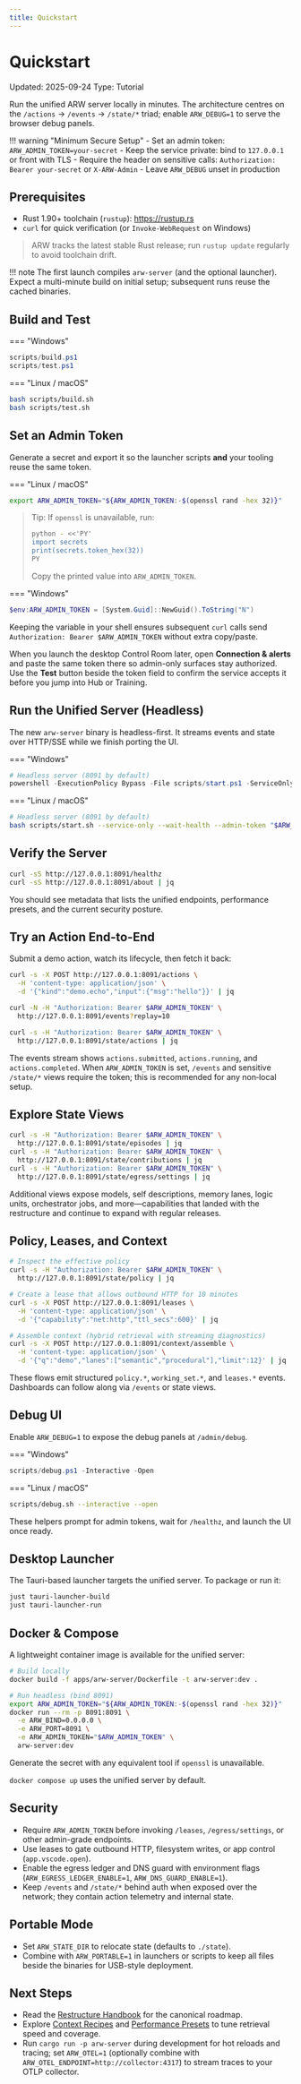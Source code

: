 ```yaml
---
title: Quickstart
---
```


# Quickstart

Updated: 2025-09-24
Type: Tutorial

Run the unified ARW server locally in minutes. The architecture centres on the `/actions` → `/events` → `/state/*` triad; enable `ARW_DEBUG=1` to serve the browser debug panels.

!!! warning "Minimum Secure Setup"
    - Set an admin token: `ARW_ADMIN_TOKEN=your-secret`
    - Keep the service private: bind to `127.0.0.1` or front with TLS
    - Require the header on sensitive calls: `Authorization: Bearer your-secret` or `X-ARW-Admin`
    - Leave `ARW_DEBUG` unset in production

## Prerequisites
- Rust 1.90+ toolchain (`rustup`): https://rustup.rs
- `curl` for quick verification (or `Invoke-WebRequest` on Windows)

> ARW tracks the latest stable Rust release; run `rustup update` regularly to avoid toolchain drift.

!!! note
    The first launch compiles `arw-server` (and the optional launcher). Expect a multi-minute build on initial setup; subsequent runs reuse the cached binaries.

## Build and Test

=== "Windows"
```powershell
scripts/build.ps1
scripts/test.ps1
```

=== "Linux / macOS"
```bash
bash scripts/build.sh
bash scripts/test.sh
```

## Set an Admin Token

Generate a secret and export it so the launcher scripts **and** your tooling reuse the same token.

=== "Linux / macOS"
```bash
export ARW_ADMIN_TOKEN="${ARW_ADMIN_TOKEN:-$(openssl rand -hex 32)}"
```

> Tip: If `openssl` is unavailable, run:
> ```bash
> python - <<'PY'
> import secrets
> print(secrets.token_hex(32))
> PY
> ```
> Copy the printed value into `ARW_ADMIN_TOKEN`.

=== "Windows"
```powershell
$env:ARW_ADMIN_TOKEN = [System.Guid]::NewGuid().ToString("N")
```

Keeping the variable in your shell ensures subsequent `curl` calls send `Authorization: Bearer $ARW_ADMIN_TOKEN` without extra copy/paste.

When you launch the desktop Control Room later, open **Connection & alerts** and paste the same token there so admin-only surfaces stay authorized.
Use the **Test** button beside the token field to confirm the service accepts it before you jump into Hub or Training.

## Run the Unified Server (Headless)

The new `arw-server` binary is headless-first. It streams events and state over HTTP/SSE while we finish porting the UI.

=== "Windows"
```powershell
# Headless server (8091 by default)
powershell -ExecutionPolicy Bypass -File scripts/start.ps1 -ServiceOnly -WaitHealth -AdminToken $env:ARW_ADMIN_TOKEN
```

=== "Linux / macOS"
```bash
# Headless server (8091 by default)
bash scripts/start.sh --service-only --wait-health --admin-token "$ARW_ADMIN_TOKEN"
```

## Verify the Server

```bash
curl -sS http://127.0.0.1:8091/healthz
curl -sS http://127.0.0.1:8091/about | jq
```

You should see metadata that lists the unified endpoints, performance presets, and the current security posture.

## Try an Action End-to-End

Submit a demo action, watch its lifecycle, then fetch it back:

```bash
curl -s -X POST http://127.0.0.1:8091/actions \
  -H 'content-type: application/json' \
  -d '{"kind":"demo.echo","input":{"msg":"hello"}}' | jq

curl -N -H "Authorization: Bearer $ARW_ADMIN_TOKEN" \
  http://127.0.0.1:8091/events?replay=10

curl -s -H "Authorization: Bearer $ARW_ADMIN_TOKEN" \
  http://127.0.0.1:8091/state/actions | jq
```

The events stream shows `actions.submitted`, `actions.running`, and `actions.completed`. When `ARW_ADMIN_TOKEN` is set, `/events` and sensitive `/state/*` views require the token; this is recommended for any non‑local setup.

## Explore State Views

```bash
curl -s -H "Authorization: Bearer $ARW_ADMIN_TOKEN" \
  http://127.0.0.1:8091/state/episodes | jq
curl -s -H "Authorization: Bearer $ARW_ADMIN_TOKEN" \
  http://127.0.0.1:8091/state/contributions | jq
curl -s -H "Authorization: Bearer $ARW_ADMIN_TOKEN" \
  http://127.0.0.1:8091/state/egress/settings | jq
```

Additional views expose models, self descriptions, memory lanes, logic units, orchestrator jobs, and more—capabilities that landed with the restructure and continue to expand with regular releases.

## Policy, Leases, and Context

```bash
# Inspect the effective policy
curl -s -H "Authorization: Bearer $ARW_ADMIN_TOKEN" \
  http://127.0.0.1:8091/state/policy | jq

# Create a lease that allows outbound HTTP for 10 minutes
curl -s -X POST http://127.0.0.1:8091/leases \
  -H 'content-type: application/json' \
  -d '{"capability":"net:http","ttl_secs":600}' | jq

# Assemble context (hybrid retrieval with streaming diagnostics)
curl -s -X POST http://127.0.0.1:8091/context/assemble \
  -H 'content-type: application/json' \
  -d '{"q":"demo","lanes":["semantic","procedural"],"limit":12}' | jq
```

These flows emit structured `policy.*`, `working_set.*`, and `leases.*` events. Dashboards can follow along via `/events` or state views.

## Debug UI

Enable `ARW_DEBUG=1` to expose the debug panels at `/admin/debug`.

=== "Windows"
```powershell
scripts/debug.ps1 -Interactive -Open
```

=== "Linux / macOS"
```bash
scripts/debug.sh --interactive --open
```

These helpers prompt for admin tokens, wait for `/healthz`, and launch the UI once ready.

## Desktop Launcher

The Tauri-based launcher targets the unified server. To package or run it:

```bash
just tauri-launcher-build
just tauri-launcher-run
```

## Docker & Compose

A lightweight container image is available for the unified server:

```bash
# Build locally
docker build -f apps/arw-server/Dockerfile -t arw-server:dev .

# Run headless (bind 8091)
export ARW_ADMIN_TOKEN="${ARW_ADMIN_TOKEN:-$(openssl rand -hex 32)}"
docker run --rm -p 8091:8091 \
  -e ARW_BIND=0.0.0.0 \
  -e ARW_PORT=8091 \
  -e ARW_ADMIN_TOKEN="$ARW_ADMIN_TOKEN" \
  arw-server:dev
```

Generate the secret with any equivalent tool if `openssl` is unavailable.

`docker compose up` uses the unified server by default.

## Security

- Require `ARW_ADMIN_TOKEN` before invoking `/leases`, `/egress/settings`, or other admin-grade endpoints.
- Use leases to gate outbound HTTP, filesystem writes, or app control (`app.vscode.open`).
- Enable the egress ledger and DNS guard with environment flags (`ARW_EGRESS_LEDGER_ENABLE=1`, `ARW_DNS_GUARD_ENABLE=1`).
- Keep `/events` and `/state/*` behind auth when exposed over the network; they contain action telemetry and internal state.

## Portable Mode

- Set `ARW_STATE_DIR` to relocate state (defaults to `./state`).
- Combine with `ARW_PORTABLE=1` in launchers or scripts to keep all files beside the binaries for USB-style deployment.

## Next Steps

- Read the [Restructure Handbook](../RESTRUCTURE.md) for the canonical roadmap.
- Explore [Context Recipes](context_recipes.md) and [Performance Presets](performance_presets.md) to tune retrieval speed and coverage.
- Run `cargo run -p arw-server` during development for hot reloads and tracing; set `ARW_OTEL=1` (optionally combine with `ARW_OTEL_ENDPOINT=http://collector:4317`) to stream traces to your OTLP collector.
